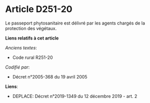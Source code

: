 # Article D251-20

Le passeport phytosanitaire est délivré par les agents chargés de la protection des végétaux.

**Liens relatifs à cet article**

_Anciens textes_:

  - Code rural R251-20

_Codifié par_:

  - Décret n°2005-368 du 19 avril 2005

**Liens**:

  - DEPLACE: Décret n°2019-1349 du 12 décembre 2019 - art. 2
